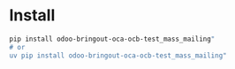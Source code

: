 # Install

```bash
pip install odoo-bringout-oca-ocb-test_mass_mailing"
# or
uv pip install odoo-bringout-oca-ocb-test_mass_mailing"
```
